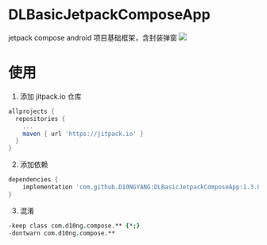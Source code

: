 # DLBasicJetpackComposeApp
jetpack compose android 项目基础框架，含封装弹窗
[![](https://jitpack.io/v/D10NGYANG/DLBasicJetpackComposeApp.svg)](https://jitpack.io/#D10NGYANG/DLBasicJetpackComposeApp)
# 使用
1. 添加 jitpack.io 仓库
```gradle 
allprojects {
  repositories {
    ...
    maven { url 'https://jitpack.io' }
  }
}
```
2. 添加依赖

```gradle
dependencies {
    implementation 'com.github.D10NGYANG:DLBasicJetpackComposeApp:1.3.0'
}
```

3. 混淆
```pro
-keep class com.d10ng.compose.** {*;}
-dontwarn com.d10ng.compose.**
```

